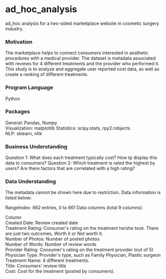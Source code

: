 # ad_hoc_analysis
ad_hoc analysis for a two-sided marketplace website in cosmetic surgery industry.

### Motivation
The marketplace helps to connect consumers interested in aesthetic procedures with a medical provider. 
The dataset is metadata associated with reviews for 4 different treatments and the provider who performed it. 
This study is to analyze and aggregate user reported cost data, as well as create a ranking of different treatments.

### Program Language
Python

### Packages
General: Pandas, Numpy  
Visualization: matplotlib
Statistics: scipy.stats, rpy2.robjects  
NLP: sklearn, nltk  


### Business Understanding
Question 1: What does each treatment typically cost? How tp display this data to consumers?
Question 2: Which treatment is rated the highest by users? Are there factors that are correlated with a high rating?

### Data Understanding
The metadata cannot be shown here due to restriction.
Data information is listed below:

RangeIndex: 662 entries, 0 to 661
Data columns (total 9 columns):

Column                    
Created Date: Review created date  
Treatment Rating: Consumer's rating on the treatment he/she took. There are just two outcomes, Worth it or Not worth it.            
Number of Photos: Number of posted photos      
Number of Words: Number of review words  
Provider Rating: Consumer's rating on the treatment provider (out of 5)  
Physician Type: Provider's type, such as Family Physician, Plastic surgeon  
Treatment Name: 4 different treatments.  
Title: Consumers' review title    
Cost: Cost for the treatment (posted by consumers).  
